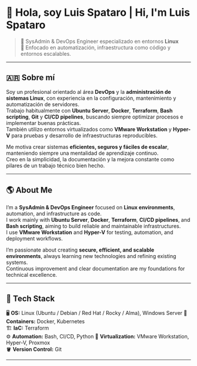 # 👋 Hola, soy Luis Spataro | Hi, I'm Luis Spataro

> 🧠 SysAdmin & DevOps Engineer especializado en entornos **Linux**  
> 🚀 Enfocado en automatización, infraestructura como código y entornos escalables.

---

## 🇦🇷 Sobre mí

Soy un profesional orientado al área **DevOps** y la **administración de sistemas Linux**, con experiencia en la configuración, mantenimiento y automatización de servidores.  
Trabajo habitualmente con **Ubuntu Server**, **Docker**, **Terraform**, **Bash scripting**, **Git** y **CI/CD pipelines**, buscando siempre optimizar procesos e implementar buenas prácticas.  
También utilizo entornos virtualizados como **VMware Workstation** y **Hyper-V** para pruebas y desarrollo de infraestructuras reproducibles.  

Me motiva crear sistemas **eficientes, seguros y fáciles de escalar**, manteniendo siempre una mentalidad de aprendizaje continuo.  
Creo en la simplicidad, la documentación y la mejora constante como pilares de un trabajo técnico bien hecho.

---

## 🌎 About Me

I’m a **SysAdmin & DevOps Engineer** focused on **Linux environments**, automation, and infrastructure as code.  
I work mainly with **Ubuntu Server**, **Docker**, **Terraform**, **CI/CD pipelines**, and **Bash scripting**, aiming to build reliable and maintainable infrastructures.  
I use **VMware Workstation** and **Hyper-V** for testing, automation, and deployment workflows.  

I’m passionate about creating **secure, efficient, and scalable environments**, always learning new technologies and refining existing systems.  
Continuous improvement and clear documentation are my foundations for technical excellence.

---

## 🧰 Tech Stack

🖥 **OS:** Linux (Ubuntu / Debian / Red Hat / Rocky / Alma), Windows Server 
🐳 **Containers:** Docker, Kubernetes  
🏗 **IaC:** Terraform  
⚙️ **Automation:** Bash, CI/CD, Python
🧩 **Virtualization:** VMware Workstation, Hyper-V, Proxmox  
🪣 **Version Control:** Git  

---


<!---
LuisSpataro/LuisSpataro is a ✨ special ✨ repository because its `README.md` (this file) appears on your GitHub profile.
You can click the Preview link to take a look at your changes.
--->
